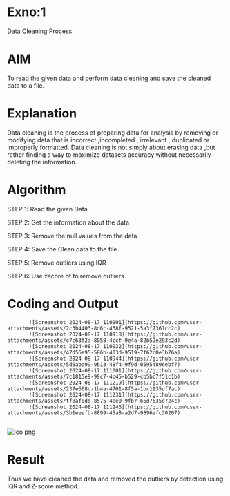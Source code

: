 # Exno:1
Data Cleaning Process

# AIM
To read the given data and perform data cleaning and save the cleaned data to a file.

# Explanation
Data cleaning is the process of preparing data for analysis by removing or modifying data that is incorrect ,incompleted , irrelevant , duplicated or improperly formatted. Data cleaning is not simply about erasing data ,but rather finding a way to maximize datasets accuracy without necessarily deleting the information.

# Algorithm
STEP 1: Read the given Data

STEP 2: Get the information about the data

STEP 3: Remove the null values from the data

STEP 4: Save the Clean data to the file

STEP 5: Remove outliers using IQR

STEP 6: Use zscore of to remove outliers

# Coding and Output
          
           ![Screenshot 2024-08-17 110901](https://github.com/user-attachments/assets/2c3b4403-8d6c-438f-9521-5a3f7361cc2c)
           ![Screenshot 2024-08-17 110918](https://github.com/user-attachments/assets/c7c63f2a-8058-4ccf-9e4a-82b52e293c2d)
           ![Screenshot 2024-08-17 110932](https://github.com/user-attachments/assets/47d56e95-586b-403d-9519-7f62c0e3b76a)
           ![Screenshot 2024-08-17 110944](https://github.com/user-attachments/assets/5d6aba99-9b13-48f4-9f9d-0595489eebf7)
           ![Screenshot 2024-08-17 111001](https://github.com/user-attachments/assets/7c1815e9-99c7-4c45-b529-cb5bc7f51c1b)
           ![Screenshot 2024-08-17 111219](https://github.com/user-attachments/assets/237e608c-1b4a-4701-8f5a-1bc1935df7ac)
           ![Screenshot 2024-08-17 111231](https://github.com/user-attachments/assets/ff8af0dd-8575-4ee0-9fb7-66d7635d724c)
           ![Screenshot 2024-08-17 111246](https://github.com/user-attachments/assets/3b1eeefb-8899-45a8-a2d7-9896afc30207)
```

```


           
![leo png](https://github.com/user-attachments/assets/3cbef647-4931-4e00-b1d5-811b57b452cb)



           












# Result
Thus we have cleaned the data and removed the outliers by detection using IQR and Z-score method.
